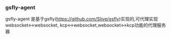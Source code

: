 ### gsfly-agent
gsfly-agent 是基于gsfly(https://github.com/Slive/gsfly)实现的,可代理实现websocket<->websocket, kcp<->websocket,websocket<->kcp功能的代理服务器